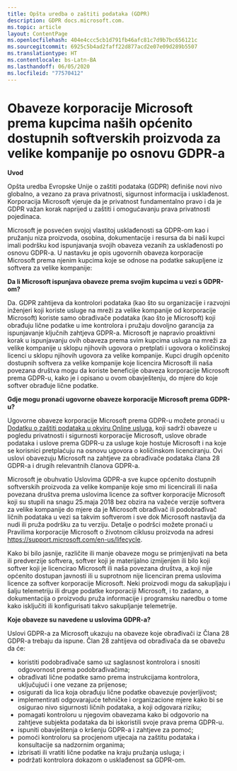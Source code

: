 ```yaml
---
title: Opšta uredba o zaštiti podataka (GDPR)
description: GDPR docs.microsoft.com.
ms.topic: article
layout: ContentPage
ms.openlocfilehash: 404e4ccc5cb1d791fb46afc81c7d9b7bc656121c
ms.sourcegitcommit: 6925c5b4ad2faff22d877acd2e07e09d289b5507
ms.translationtype: HT
ms.contentlocale: bs-Latn-BA
ms.lasthandoff: 06/05/2020
ms.locfileid: "77570412"
---
```

# <a name="microsofts-gdpr-commitments-to-customers-of-our-generally-available-enterprise-software-products"></a>Obaveze korporacije Microsoft prema kupcima naših općenito dostupnih softverskih proizvoda za velike kompanije po osnovu GDPR-a

**Uvod**

Opšta uredba Evropske Unije o zaštiti podataka (GDPR) definiše novi nivo globalno, a vezano za prava privatnosti, sigurnost informacija i usklađenost. Korporacija Microsoft vjeruje da je privatnost fundamentalno pravo i da je GDPR važan korak naprijed u zaštiti i omogućavanju prava privatnosti pojedinaca.     

Microsoft je posvećen svojoj vlastitoj usklađenosti sa GDPR-om kao i pružanju niza proizvoda, osobina, dokumentacije i resursa da bi naši kupci imali podršku kod ispunjavanja svojih obaveza vezanih za usklađenosti po osnovu GDPR-a. U nastavku je opis ugovornih obaveza korporacije Microsoft prema njenim kupcima koje se odnose na  podatke sakupljene iz softvera za velike kompanije:

**Da li Microsoft ispunjava obaveze prema svojim kupcima u vezi s GDPR-om?**

Da. GDPR zahtijeva da kontrolori podataka (kao što su organizacije i razvojni inženjeri koji koriste usluge na mreži  za velike kompanije od korporacije Microsoft) koriste samo obrađivače podataka (kao što je Microsoft) koji obrađuju lične podatke u ime kontrolora i pružaju dovoljno garancija za ispunjavanje ključnih zahtjeva GDPR-a. Microsoft je napravio proaktivni korak u ispunjavanju ovih obaveza prema svim kupcima usluga na mreži  za velike kompanije u sklopu njihovih ugovora o pretplati i ugovora o količinskoj licenci u sklopu njihovih ugovora za velike kompanije. Kupci drugih općenito dostupnih softvera za velike kompanije koje licencira Microsoft ili naša povezana društva mogu da koriste beneficije obaveza korporacije Microsoft prema GDPR-u, kako je i opisano u ovom obavještenju, do mjere do koje softver obrađuje lične podatke.

**Gdje mogu pronaći ugovorne obaveze korporacije Microsoft prema GDPR-u?**

Ugovorne obaveze korporacije Microsoft prema GDPR-u možete pronaći u [Dodatku o zaštiti podataka u okviru Online usluga](https://www.microsoftvolumelicensing.com/DocumentSearch.aspx?Mode=2&Keyword=DPA), koji sadrži obaveze u pogledu privatnosti i sigurnosti korporacije Microsoft, uslove obrade podataka i uslove prema GDPR-u za usluge koje hostuje Microsoft i na koje se korisnici pretplaćuju na osnovu ugovora o količinskom licenciranju. Ovi uslovi obavezuju Microsoft na zahtjeve za obrađivače podataka člana 28 GDPR-a i drugih relevantnih članova GDPR-a. 

Microsoft je obuhvatio Uslovima GDPR-a sve kupce općenito dostupnih softverskih proizvoda za velike kompanije koje smo mi licencirali ili naša povezana društva prema uslovima licence za softver korporacije Microsoft koji su stupili na snagu 25.maja 2018 bez obzira na važeće verzije softvera za velike kompanije do mjere da je Microsoft obrađivač ili podobrađivač ličnih podataka u vezi sa takvim softverom i sve dok Microsoft nastavlja da nudi ili pruža podršku za tu verziju. Detalje o podršci možete pronaći u Pravilima korporacije Microsoft o životnom ciklusu proizvoda na adresi https://support.microsoft.com/en-us/lifecycle.

Kako bi bilo jasnije, različite ili manje obaveze mogu se primjenjivati na beta ili predverzije softvera, softver koji je materijalno izmijenjen ili bilo koji softver koji je licencirao Microsoft ili naša povezana društva, a koji nije općenito dostupan javnosti ili u suprotnom nije licenciran prema uslovima licence za softver korporacije Microsoft. Neki proizvodi mogu da sakupljaju i šalju telemetriju ili druge podatke korporaciji Microsoft, i to zadano, a dokumentacija o proizvodu pruža informacije i programsku naredbu o tome kako isključiti ili konfigurisati takvo sakupljanje telemetrije.

**Koje obaveze su navedene u uslovima GDPR-a?**

Uslovi GDPR-a za Microsoft ukazuju na obaveze koje obrađivači iz Člana 28 GDPR-a trebaju da ispune.  Član 28 zahtijeva od obrađivača da se obavežu da će:

-   koristiti podobrađivače samo uz saglasnost kontrolora i snositi odgovornost prema podobrađivačima;
-   obrađivati lične podatke samo prema instrukcijama kontrolora, uključujući i one vezane za prijenose;
-   osigurati da lica koja obrađuju lične podatke obavezuje povjerljivost;
-   implementirati odgovarajuće tehničke i organizacione mjere kako bi se osigurao nivo sigurnosti ličnih podataka, a koji odgovara riziku;
-   pomagati kontroloru u njegovim obavezama kako bi odgovorio na zahtjeve subjekta podataka da bi iskoristili svoje prava prema GDPR-u.
-   ispuniti obavještenja o kršenju GDPR-a i zahtjeve za pomoć;
-   pomoći kontroloru sa procjenom utjecaja na zaštitu podataka i konsultacije sa nadzornim organima; 
-   izbrisati ili vratiti lične podatke na kraju pružanja usluga; i
-   podržati kontrolora dokazom o usklađenost sa GDPR-om.

